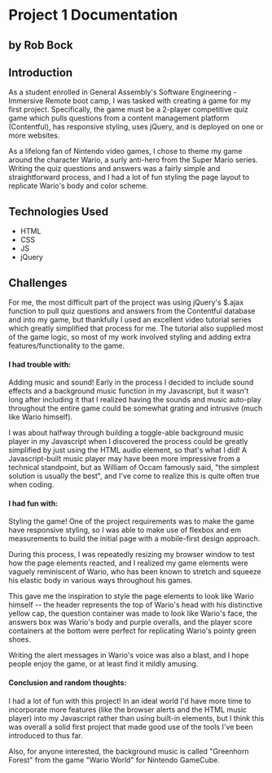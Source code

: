 # Project 1 Documentation
## by Rob Bock

## Introduction

As a student enrolled in General Assembly's Software Engineering - Immersive Remote boot camp, I was tasked with creating a game for my first project. Specifically, the game must be a 2-player competitive quiz game which pulls questions from a content management platform (Contentful), has responsive styling, uses jQuery, and is deployed on one or more websites.

As a lifelong fan of Nintendo video games, I chose to theme my game around the character Wario, a surly anti-hero from the Super Mario series. Writing the quiz questions and answers was a fairly simple and straightforward process, and I had a lot of fun styling the page layout to replicate Wario's body and color scheme.

## Technologies Used

- HTML
- CSS
- JS
- jQuery

## Challenges

For me, the most difficult part of the project was using jQuery's $.ajax function to pull quiz questions and answers from the Contentful database and into my game, but thankfully I used an excellent video tutorial series which greatly simplified that process for me. The tutorial also supplied most of the game logic, so most of my work involved styling and adding extra features/functionality to the game.

#### I had trouble with: 

Adding music and sound! Early in the process I decided to include sound effects and a background music function in my Javascript, but it wasn't long after including it that I realized having the sounds and music auto-play throughout the entire game could be somewhat grating and intrusive (much like Wario himself).

I was about halfway through building a toggle-able background music player in my Javascript when I discovered the process could be greatly simplified by just using the HTML audio element, so that's what I did! A Javascript-built music player may have been more impressive from a technical standpoint, but as William of Occam famously said, "the simplest solution is usually the best", and I've come to realize this is quite often true when coding.

#### I had fun with: 

Styling the game! One of the project requirements was to make the game have responsive styling, so I was able to make use of flexbox and em measurements to build the initial page with a mobile-first design approach.

During this process, I was repeatedly resizing my browser window to test how the page elements reacted, and I realized my game elements were vaguely reminiscent of Wario, who has been known to stretch and squeeze his elastic body in various ways throughout his games. 

This gave me the inspiration to style the page elements to look like Wario himself -- the header represents the top of Wario's head with his distinctive yellow cap, the question container was made to look like Wario's face, the answers box was Wario's body and purple overalls, and the player score containers at the bottom were perfect for replicating Wario's pointy green shoes.

Writing the alert messages in Wario's voice was also a blast, and I hope people enjoy the game, or at least find it mildly amusing.

#### Conclusion and random thoughts: 

I had a lot of fun with this project! In an ideal world I'd have more time to incorporate more features (like the browser alerts and the HTML music player) into my Javascript rather than using built-in elements, but I think this was overall a solid first project that made good use of the tools I've been introduced to thus far.

Also, for anyone interested, the background music is called "Greenhorn Forest" from the game "Wario World" for Nintendo GameCube.